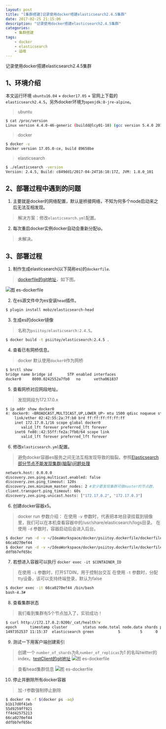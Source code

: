 ```yaml
---
layout: post
title: "[集群搭建]记录使用docker搭建elasticsearch2.4.5集群"
date: 2017-02-25 21:15:06 
description: "记录使用docker搭建elasticsearch2.4.5集群"
categories: 
    - 集群搭建
tags:
    - docker
    - elasticsearch
    - 运维
---
```


记录使用docker搭建elasticsearch2.4.5集群

<!--more-->

## 1、环境介绍

  本文运行环境 `ubuntu16.04` + `docker17.05` + 官网上下载的`elasticsearch2.4.5`，另外docker环境为`openjdk:8-jre-alpine`。

> ubuntu

```bash
$ cat /proc/version
Linux version 4.4.0-46-generic (buildd@lcy01-10) (gcc version 5.4.0 20160609 (Ubuntu 5.4.0-6ubuntu1~16.04.2) ) #67-Ubuntu SMP Thu Oct 20 15:05:12 UTC 2016

```

> docker

```bash
$ docker -v
Docker version 17.05.0-ce, build 89658be

```

> elasticsearch
```bash
$ ./elasticsearch -version
Version: 2.4.5, Build: c849dd1/2017-04-24T16:18:17Z, JVM: 1.8.0_101

```

## 2、部署过程中遇到的问题
 
1) 主要就是docker的网络配置，默认是桥接网络，不知为何多个node启动来之后无法互相发现。
> 解决方案：修改`elasticsearch.yml`配置。

2) 每次重启docker实例docker自动会重新分配ip。
> 未解决。

## 3、部署过程

1) 制作生成elasticsearch(以下简称es)的`dockerfile`.
> [dockerfile的git地址](https://github.com/psiitoy/psiitoy.dockerfile.git)，如下图。

![图 es-dockerfile](/img/blog/esdocker/es-dockerfile.png)

2) 在es源文件中为es安装`head`插件。

```bash
$ plugin install mobz/elasticsearch-head

```

3) 生成es的docker镜像
> 名称为`psiitoy/elasticsearch:2.4.5`。

```bash
$ docker build -t psiitoy/elasticsearch:2.4.5 .

```

4) 查看已有网桥信息。
> docker 默认使用`docker0`作为网桥

```bash
$ brctl show
bridge name	bridge id		STP enabled	interfaces
docker0		8000.0242552a7fb0	no		vetha061837

```

5) 查看网桥对应网段地址。
> 发现网段为172.17.0.x

```bash
$ ip addr show docker0
4: docker0: <BROADCAST,MULTICAST,UP,LOWER_UP> mtu 1500 qdisc noqueue state UP group default 
    link/ether 02:42:55:2a:7f:b0 brd ff:ff:ff:ff:ff:ff
    inet 172.17.0.1/16 scope global docker0
       valid_lft forever preferred_lft forever
    inet6 fe80::42:55ff:fe2a:7fb0/64 scope link 
       valid_lft forever preferred_lft forever

```

6) 修改`elasticsearch.yml`配置。
> 避免docker容器es服务之间无法互相发现导致的脑裂。参照[Elasticsearch部分节点不能发现集群(脑裂)问题处理](http://blog.csdn.net/huwei2003/article/details/47004745)

```bash
network.host: 0.0.0.0
discovery.zen.ping.multicast.enabled: false
discovery.zen.ping_timeout: 120s
discovery.zen.minimum_master_nodes: 2 #至少要发现集群可做master的节点数，
client.transport.ping_timeout: 60s
discovery.zen.ping.unicast.hosts: ["172.17.0.2", "172.17.0.3"]

```

6) 创建docker容器x5。
> docker run 参数介绍：
> 在使用 `-v` 参数时，代表把本地目录挂载到镜像里，我们可以在本机查看容器中的/usr/share/elasticsearch/logs目录。
> 在使用 `-d` 参数时，容器启动后会进入后台。

```bash
$ docker run -d -v ~/IdeaWorkspace/docker/psiitoy.dockerfile/dockerfile-alpine-es/elasticsearch-2.4.5/logs:/usr/share/elasticsearch/logs psiitoy/elasticsearch:2.4.5
66ca0270ef44
$ docker run -d -v ~/IdeaWorkspace/docker/psiitoy.dockerfile/dockerfile-alpine-es/elasticsearch-2.4.5/logs:/usr/share/elasticsearch/logs psiitoy/elasticsearch:2.4.5
ddfbb7ef65bc

```

7) 若想进入容器可以执行 `docker exec -it $CONTAINER_ID`
> 在使用 `-i` 参数时，打开STDIN，用于控制台交互
> 在使用 `-t` 参数时，分配tty设备，该可以支持终端登录，默认为false

```bash
$ docker exec -it 66ca0270ef44 /bin/bash
bash-4.3#

```

8) 查看集群状态
> 我们看到集群有5个节点加入了，实验成功！

```bash
$ curl http://172.17.0.2:9200/_cat/health?v
epoch      timestamp cluster       status node.total node.data shards pri relo init unassign pending_tasks max_task_wait_time active_shards_percent 
1497352537 11:15:37  elasticsearch green           5         5      0   0    0    0        0             0                  -                100.0% 

```

9) 测试一下用客户端创建索引
> 创建一个 `number_of_shards`为8,`number_of_replicas`为1 的名叫twitter的index。[testClient的git地址](https://github.com/sprintDragon/experiment/tree/master/experiment-elasticsearch)
![图 es-dockerfile](/img/blog/esdocker/es-test-client.png)

> 查看head集群信息
![图 es-dockerfile](/img/blog/esdocker/es-head-cluster.png)


10) 停止并删除所有docker容器
> 加`-f`参数强制停止删除

```bash
$ docker rm -f $(docker ps -aq)
b1b17d0f41eb
55d9259ff921
ff4d42575213
66ca0270ef44
ddfbb7ef65bc

```











